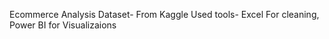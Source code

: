 Ecommerce Analysis
Dataset- From Kaggle 
Used tools- Excel For cleaning, Power BI for Visualizaions
